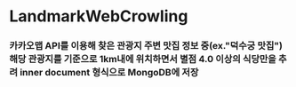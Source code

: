 # LandmarkWebCrowling


### 카카오맵 API를 이용해 찾은 관광지 주변 맛집 정보 중(ex."덕수궁 맛집") 해당 관광지를 기준으로 1km내에 위치하면서 별점 4.0 이상의 식당만을 추려 inner document 형식으로 MongoDB에 저장

### 

